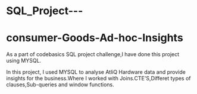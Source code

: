 
# SQL_Project---
# consumer-Goods-Ad-hoc-Insights
 As a part of codebasics SQL project challenge,I have done this project using MYSQL.

In this project, I used MYSQL to analyse AtliQ Hardware data and provide insights for the business.Where I worked with Joins.CTE'S,Differet types of clauses,Sub-queries and window functions.

